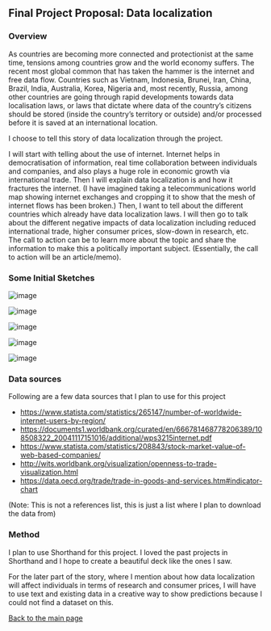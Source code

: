 ## Final Project Proposal: Data localization

### Overview

As countries are becoming more connected and protectionist at the same time, tensions among countries grow and the world economy suffers. The recent most global common that has taken the hammer is the internet and free data flow. Countries such as Vietnam, Indonesia, Brunei, Iran, China, Brazil, India, Australia, Korea, Nigeria and, most recently, Russia, among other countries are going through rapid developments towards data localisation laws, or laws that dictate where data of the country’s citizens should be stored (inside the country’s territory or outside) and/or processed before it is saved at an international location. 

I choose to tell this story of data localization through the project. 

I will start with telling about the use of internet. Internet helps in democratisation of information, real time collaboration between individuals and companies, and also plays a huge role in economic growth via international trade. Then I will explain data localization is and how it fractures the internet. (I have imagined taking a telecommunications world map showing internet exchanges and cropping it to show that the mesh of internet flows has been broken.) Then, I want to tell about the different countries which already have data localization laws. I will then go to talk about the different negative impacts of data localization including reduced international trade, higher consumer prices, slow-down in research, etc. The call to action can be to learn more about the topic and share the information to make this a politically important subject. (Essentially, the call to action will be an article/memo).

### Some Initial Sketches

![image](https://user-images.githubusercontent.com/123350491/218779898-768216a8-c700-49ad-baef-94959a4cd90d.png)


![image](https://user-images.githubusercontent.com/123350491/218780142-3eba8de7-442f-46e8-9fbe-ad38f4cb2c74.png)


![image](https://user-images.githubusercontent.com/123350491/218780343-8dba278a-cc01-4a6a-8163-c4131556c7d3.png)


![image](https://user-images.githubusercontent.com/123350491/218780435-dc738d29-93e3-4ffe-a432-7f52a5967a57.png)


![image](https://user-images.githubusercontent.com/123350491/218780511-c449ca35-c71d-4ed6-b551-9352b6ce6641.png)


### Data sources

Following are a few data sources that I plan to use for this project
- https://www.statista.com/statistics/265147/number-of-worldwide-internet-users-by-region/
- https://documents1.worldbank.org/curated/en/666781468778206389/108508322_20041117151016/additional/wps3215internet.pdf
- https://www.statista.com/statistics/208843/stock-market-value-of-web-based-companies/
- http://wits.worldbank.org/visualization/openness-to-trade-visualization.html
- https://data.oecd.org/trade/trade-in-goods-and-services.htm#indicator-chart

(Note: This is not a references list, this is just a list where I plan to download the data from)

### Method

I plan to use Shorthand for this project. I loved the past projects in Shorthand and I hope to create a beautiful deck like the ones I saw. 

For the later part of the story, where I mention about how data localization will affect individuals in terms of research and consumer prices, I will have to use text and existing data in a creative way to show predictions because I could not find a dataset on this. 


[Back to the main page](README.md)
